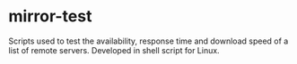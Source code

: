 # mirror-test
Scripts used to test the availability, response time and download speed of a list of remote servers. Developed in shell script for Linux.
